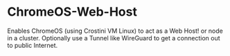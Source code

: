# ChromeOS-Web-Host
Enables ChromeOS (using Crostini VM Linux) to act as a Web Host! or node in a cluster. Optionally use a Tunnel like WireGuard to get a connection out to public Internet.
